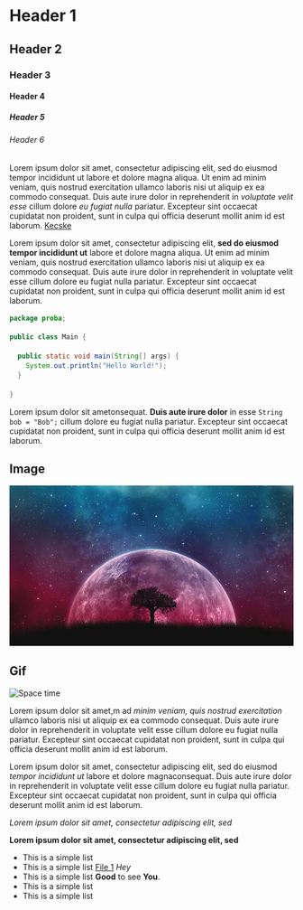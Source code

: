 # Header 1

## Header 2

### Header 3

#### Header 4

##### Header 5

###### Header 6

Lorem ipsum dolor sit amet, consectetur adipiscing elit, sed do eiusmod tempor incididunt ut labore et dolore magna aliqua. Ut enim ad minim veniam, quis nostrud exercitation ullamco laboris nisi ut aliquip ex ea commodo consequat. Duis aute irure dolor in reprehenderit in _voluptate velit esse_ cillum dolore _eu fugiat nulla_ pariatur. Excepteur sint occaecat cupidatat non proident, sunt in culpa qui officia deserunt mollit anim id est laborum. [Kecske](folder-1/file-1.html)

Lorem ipsum dolor sit amet, consectetur adipiscing elit, **sed do eiusmod tempor incididunt ut** labore et dolore magna aliqua. Ut enim ad minim veniam, quis nostrud exercitation ullamco laboris nisi ut aliquip ex ea commodo consequat. Duis aute irure dolor in reprehenderit in voluptate velit esse cillum dolore eu fugiat nulla pariatur. Excepteur sint occaecat cupidatat non proident, sunt in culpa qui officia deserunt mollit anim id est laborum.

```java
package proba;

public class Main {

  public static void main(String[] args) {
    System.out.println("Hello World!");
  }

}
```

Lorem ipsum dolor sit ametonsequat. **Duis aute irure dolor** in esse `String bob = "Bob";` cillum dolore eu fugiat nulla pariatur. Excepteur sint occaecat cupidatat non proident, sunt in culpa qui officia deserunt mollit anim id est laborum.

## Image

![Space](images/space.jpg)

## Gif

![Space time](images/space-time.gif)

Lorem ipsum dolor sit amet,m ad _minim veniam, quis nostrud exercitation_ ullamco laboris nisi ut aliquip ex ea commodo consequat. Duis aute irure dolor in reprehenderit in voluptate velit esse cillum dolore eu fugiat nulla pariatur. Excepteur sint occaecat cupidatat non proident, sunt in culpa qui officia deserunt mollit anim id est laborum.

Lorem ipsum dolor sit amet, consectetur adipiscing elit, sed do eiusmod _tempor incididunt ut_ labore et dolore magnaconsequat. Duis aute irure dolor in reprehenderit in voluptate velit esse cillum dolore eu fugiat nulla pariatur. Excepteur sint occaecat cupidatat non proident, sunt in culpa qui officia deserunt mollit anim id est laborum.

_Lorem ipsum dolor sit amet, consectetur adipiscing elit, sed_

**Lorem ipsum dolor sit amet, consectetur adipiscing elit, sed**

- This is a simple list
- This is a simple list [File 1](folder-1/file-1.html) _Hey_
- This is a simple list **Good** to see **You**.
- This is a simple list
- This is a simple list
